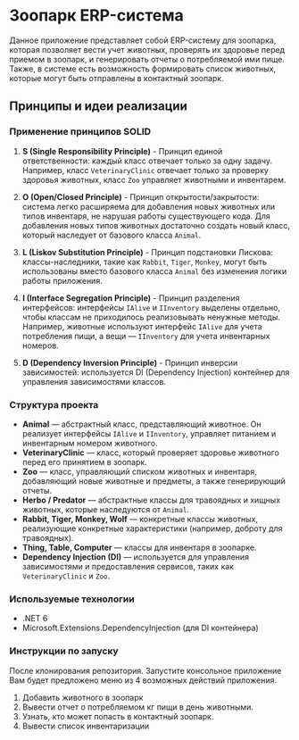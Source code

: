 # Зоопарк ERP-система

Данное приложение представляет собой ERP-систему для зоопарка, которая позволяет вести учет животных, проверять их здоровье перед приемом в зоопарк, и генерировать отчеты о потребляемой ими пище. Также, в системе есть возможность формировать список животных, которые могут быть отправлены в контактный зоопарк.

## Принципы и идеи реализации

### Применение принципов SOLID

1. **S (Single Responsibility Principle)** - Принцип единой ответственности: каждый класс отвечает только за одну задачу. Например, класс `VeterinaryClinic` отвечает только за проверку здоровья животных, класс `Zoo` управляет животными и инвентарем.

2. **O (Open/Closed Principle)** - Принцип открытости/закрытости: система легко расширяема для добавления новых животных или типов инвентаря, не нарушая работы существующего кода. Для добавления новых типов животных достаточно создать новый класс, который наследует от базового класса `Animal`.

3. **L (Liskov Substitution Principle)** - Принцип подстановки Лискова: классы-наследники, такие как `Rabbit`, `Tiger`, `Monkey`, могут быть использованы вместо базового класса `Animal` без изменения логики работы приложения.

4. **I (Interface Segregation Principle)** - Принцип разделения интерфейсов: интерфейсы `IAlive` и `IInventory` выделены отдельно, чтобы классам не приходилось реализовывать ненужные методы. Например, животные используют интерфейс `IAlive` для учета потребления пищи, а вещи — `IInventory` для учета инвентарных номеров.

5. **D (Dependency Inversion Principle)** - Принцип инверсии зависимостей: используется DI (Dependency Injection) контейнер для управления зависимостями классов. 

### Структура проекта

- **Animal** — абстрактный класс, представляющий животное. Он реализует интерфейсы `IAlive` и `IInventory`, управляет питанием и инвентарным номером животного.
- **VeterinaryClinic** — класс, который проверяет здоровье животного перед его принятием в зоопарк.
- **Zoo** — класс, управляющий списком животных и инвентаря, добавляющий новые животные и предметы, а также генерирующий отчеты.
- **Herbo / Predator** — абстрактные классы для травоядных и хищных животных, которые наследуются от `Animal`.
- **Rabbit, Tiger, Monkey, Wolf** — конкретные классы животных, реализующие конкретные характеристики (например, доброту для травоядных).
- **Thing, Table, Computer** — классы для инвентаря в зоопарке.
- **Dependency Injection (DI)** — используется для управления зависимостями и предоставления сервисов, таких как `VeterinaryClinic` и `Zoo`.

### Используемые технологии

- .NET 6
- Microsoft.Extensions.DependencyInjection (для DI контейнера)

### Инструкции по запуску
После клонирования репозитория. Запустите консольное приложение
Вам будет предложено меню из 4 возможных действий приложения.
1. Добавить животного в зоопарк
2. Вывести отчет о потребляемом кг пищи в день животными.
3. Узнать, кто может попасть в контактный зоопарк.
4. Вывести список инвентаризации




